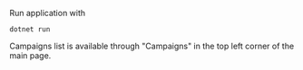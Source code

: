 Run application with
```
dotnet run
```

Campaigns list is available through "Campaigns" in the top left corner of the main page.
